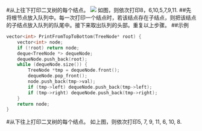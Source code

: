 #从上往下打印二叉树的每个结点。
![](https://i.imgur.com/rvps0RZ.png)
如图，则依次打印8，6,10,5,7,9,11.
##先将根节点放入队列中。每一次打印一个结点时，若该结点存在子结点，则把该结点的子结点放入队列的队尾中。接下来取出队列的头部。重复以上步骤。
##示例
```C++
vector<int> PrintFromTopToBottom(TreeNode* root) {
	vector<int> node;
	if (!root) return node;
	deque<TreeNode *> dequeNode;
	dequeNode.push_back(root);
	while (dequeNode.size()) {
		TreeNode *tmp = dequeNode.front();
		dequeNode.pop_front();
		node.push_back(tmp->val);
		if (tmp->left) dequeNode.push_back(tmp->left);
		if (tmp->right) dequeNode.push_back(tmp->right);
	}
	return node;
}
```
#从下往上打印二叉树的每个结点。
如上图，则依次打印5, 7, 9, 11, 6, 10, 8.
##